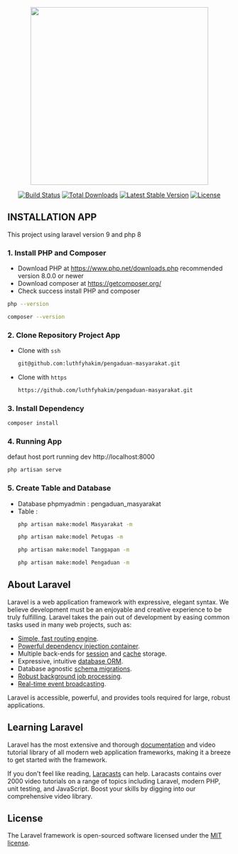 <p align="center"><a href="https://laravel.com" target="_blank"><img src="https://raw.githubusercontent.com/laravel/art/master/logo-lockup/5%20SVG/2%20CMYK/1%20Full%20Color/laravel-logolockup-cmyk-red.svg" width="400"></a></p>

<p align="center">
<a href="https://travis-ci.org/laravel/framework"><img src="https://travis-ci.org/laravel/framework.svg" alt="Build Status"></a>
<a href="https://packagist.org/packages/laravel/framework"><img src="https://img.shields.io/packagist/dt/laravel/framework" alt="Total Downloads"></a>
<a href="https://packagist.org/packages/laravel/framework"><img src="https://img.shields.io/packagist/v/laravel/framework" alt="Latest Stable Version"></a>
<a href="https://packagist.org/packages/laravel/framework"><img src="https://img.shields.io/packagist/l/laravel/framework" alt="License"></a>
</p>


## INSTALLATION APP
<p>This project using laravel version 9 and php 8</p>

### 1. Install PHP and Composer
- Download PHP at https://www.php.net/downloads.php recommended version 8.0.0 or newer
- Download composer at https://getcomposer.org/
- Check success install PHP and composer
```sh
php --version
```
```sh
composer --version
```
### 2. Clone Repository Project App
- Clone with `ssh`
    ```sh
    git@github.com:luthfyhakim/pengaduan-masyarakat.git
    ```
- Clone with `https`
    ```sh
    https://github.com/luthfyhakim/pengaduan-masyarakat.git
    ```
### 3. Install Dependency
```sh
composer install
```
### 4. Running App
defaut host port running dev http://localhost:8000
```sh
php artisan serve
```
### 5. Create Table and Database
- Database phpmyadmin : pengaduan_masyarakat
- Table : 
    ```sh
    php artisan make:model Masyarakat -m 
    ```
    ```sh
    php artisan make:model Petugas -m 
    ```
    ```sh
    php artisan make:model Tanggapan -m 
    ```
    ```sh
    php artisan make:model Pengaduan -m 
    ```

## About Laravel

Laravel is a web application framework with expressive, elegant syntax. We believe development must be an enjoyable and creative experience to be truly fulfilling. Laravel takes the pain out of development by easing common tasks used in many web projects, such as:

- [Simple, fast routing engine](https://laravel.com/docs/routing).
- [Powerful dependency injection container](https://laravel.com/docs/container).
- Multiple back-ends for [session](https://laravel.com/docs/session) and [cache](https://laravel.com/docs/cache) storage.
- Expressive, intuitive [database ORM](https://laravel.com/docs/eloquent).
- Database agnostic [schema migrations](https://laravel.com/docs/migrations).
- [Robust background job processing](https://laravel.com/docs/queues).
- [Real-time event broadcasting](https://laravel.com/docs/broadcasting).

Laravel is accessible, powerful, and provides tools required for large, robust applications.

## Learning Laravel

Laravel has the most extensive and thorough [documentation](https://laravel.com/docs) and video tutorial library of all modern web application frameworks, making it a breeze to get started with the framework.

If you don't feel like reading, [Laracasts](https://laracasts.com) can help. Laracasts contains over 2000 video tutorials on a range of topics including Laravel, modern PHP, unit testing, and JavaScript. Boost your skills by digging into our comprehensive video library.

## License

The Laravel framework is open-sourced software licensed under the [MIT license](https://opensource.org/licenses/MIT).
